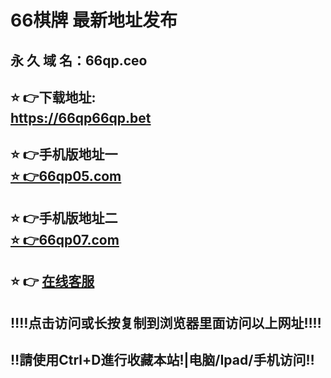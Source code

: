 # 66棋牌 最新地址发布 
## 永 久 域 名：66qp.ceo
## ⭐️ 👉下载地址:<a href="https://66qp66qp.bet"><br>https://66qp66qp.bet</a>
## ⭐️ 👉手机版地址一<a href="https://www.66qp05.com:8443"><br> ⭐️ 👉66qp05.com</a>
## ⭐️ 👉手机版地址二<a href="https://www.66qp07.com:8443"><br> ⭐️ 👉66qp07.com</a>
## ⭐️ 👉  <a href="https://chat.meiqiapaas.com/widget/standalone.html?eid=218457">在线客服</a>
## ‼️‼️点击访问或长按复制到浏览器里面访问以上网址‼️‼️
## ‼️請使用Ctrl+D進行收藏本站!|电脑/Ipad/手机访问‼️
